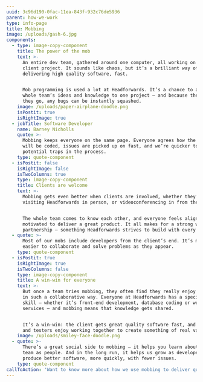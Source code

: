 ```yaml
---
uuid: 3c96d190-0fac-11ea-843f-932c76de5936
parent: how-we-work
type: info-page
title: Mobbing
image: /uploads/gash-6.jpg
components:
  - type: image-copy-component
    title: The power of the mob
    text: >-
      An entire dev team, gathered around one computer, all working on the same
      client project. It sounds like chaos, but it’s a brilliant way of
      delivering high quality software, fast. 


      Mob programming is used a lot at Headforwards. It’s a chance to apply a
      whole team’s ideas and knowledge to one project – and because they test as
      they go, any bugs can be instantly squashed.
    image: /uploads/paper-airplane-doodle.png
    isPostit: true
    isRightImage: true
  - jobTitle: Software Developer
    name: Barney Nicholls
    quote: >-
      Mobbing keeps everyone on the same page. Everyone agrees how the software
      will be coded, issues are picked up on fast, and we’re quicker to spot
      potential traps in the process.
    type: quote-component
  - isPostit: false
    isRightImage: false
    isTwoColumns: true
    type: image-copy-component
    title: Clients are welcome
    text: >-
      Mobbing gets even better when clients are involved, whether they’re
      visiting Headforwards in person, or videoconferencing in from their site. 


      The whole team comes to know each other, and everyone feels aligned and
      motivated to deliver a great product. It all makes for a strong working
      partnership – something Headforwards strives to build with every client.
  - quote: >-
      Most of our mobs include developers from the client’s end. It’s much
      easier to collaborate and solve problems as they appear.
    type: quote-component
  - isPostit: true
    isRightImage: true
    isTwoColumns: false
    type: image-copy-component
    title: A win-win for everyone
    text: >-
      But once a team tries mobbing, they often find they really enjoy working
      in such a collaborative way. Everyone at Headforwards has a specialist
      skill – whether it’s front-end development, database coding or web
      services – and mobbing means that knowledge gets shared.


      It’s a win-win: the client gets great quality software fast, and the devs
      and testers enjoy working together to create something of real value.
    image: /uploads/smiley-face-doodle.png
  - quote: >-
      There’s a great social side to mobbing – it helps you learn about your
      team as people. And in the long run, it helps us grow as developers to
      produce better software, more quickly, with fewer issues.
    type: quote-component
callToAction: 'Want to know more about how we use mobbing to deliver quality software? '
---
```


